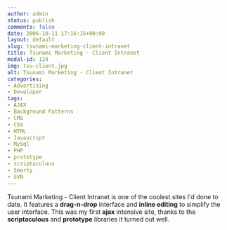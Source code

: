 ```yaml
---
author: admin
status: publish
comments: false
date: 2006-10-11 17:16:15+00:00
layout: default
slug: tsunami-marketing-client-intranet
title: Tsunami Marketing - Client Intranet
modal-id: 124
img: tsu-client.jpg
alt: Tsunami Marketing - Client Intranet
categories:
- Advertising
- Developer
tags:
- AJAX
- Background Patterns
- CMS
- CSS
- HTML
- Javascript
- MySql
- PHP
- prototype
- scriptaculous
- Smarty
- SVN
---
```

Tsunami Marketing - Client Intranet is one of the coolest sites I'd done to date. It features a **drag-n-drop** interface and **inline editing** to simplify the user interface. This was my first **ajax** intensive site, thanks to the **scriptaculous** and **prototype** libraries it turned out well.
